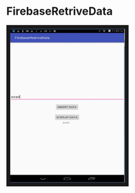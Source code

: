 # FirebaseRetriveData

<img src="image/1.JPG" 
alt="IMAGE ALT TEXT HERE" width="300" height="400" border="10" />
